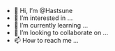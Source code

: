 - 👋 Hi, I’m @Hastsune
- 👀 I’m interested in ...
- 🌱 I’m currently learning ...
- 💞️ I’m looking to collaborate on ...
- 📫 How to reach me ...

<!---
Hastsune/Hastsune is a ✨ special ✨ repository because its `README.md` (this file) appears on your GitHub profile.
You can click the Preview link to take a look at your changes.
--->
